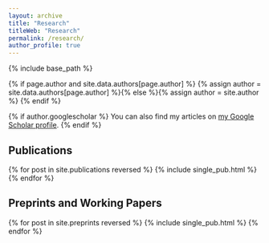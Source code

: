 ```yaml
---
layout: archive
title: "Research"
titleWeb: "Research"
permalink: /research/
author_profile: true
---
```


{% include base_path %}

{% if page.author and site.data.authors[page.author] %}
  {% assign author = site.data.authors[page.author] %}{% else %}{% assign author = site.author %}
{% endif %}

{% if author.googlescholar %}
  You can also find my articles on <a href="{{author.googlescholar}}">my Google Scholar profile</a>.
{% endif %}

## Publications
{% for post in site.publications reversed %}
  {% include single_pub.html %}
{% endfor %}

## Preprints and Working Papers
{% for post in site.preprints reversed %}
  {% include single_pub.html %}
{% endfor %}
